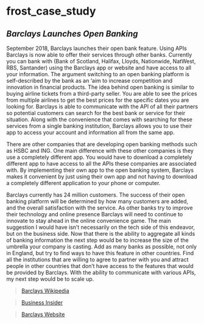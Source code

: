 # frost_case_study


## _Barclays Launches Open Banking_

September 2018, Barclays launches their open bank feature.  Using APIs Barclays is now able to offer their services through other banks. Currently you can bank with (Bank of Scotland, Halifax, Lloyds, Nationwide, NatWest, RBS, Santander) using the Barclays app or website and have access to all your information. The argument switching to an open banking platform is self-described by the bank as an ‘aim to increase competition and innovation in financial products. 
The idea behind open banking is similar to buying airline tickets from a third-party seller. You are able to see the prices from multiple airlines to get the best prices for the specific dates you are looking for. Barclays is able to communicate with the API of all their partners so potential customers can search for the best bank or service for their situation. Along with the convenience that comes with searching for these services from a single banking institution, Barclays allows you to use their app to access your account and information all from the same app.

There are other companies that are developing open banking methods such as HSBC and ING. One main difference with these other companies is they use a completely different app. You would have to download a completely different app to have access to all the APIs these companies are associated with. By implementing their own app to the open banking system, Barclays makes it convenient by just using their own app and not having to download a completely different application to your phone or computer.

Barclays currently has 24 million customers. The success of their open banking platform will be determined by how many customers are added, and the overall satisfaction with the service. As other banks try to improve their technology and online presence Barclays will need to continue to innovate to stay ahead in the online convenience game. The main suggestion I would have isn’t necessarily on the tech side of this endeavor, but on the business side. Now that there is the ability to aggregate all kinds of banking information the next step would be to increase the size of the umbrella your company is casting. Add as many banks as possible, not only in England, but try to find ways to have this feature in other countries. Find all the institutions that are willing to agree to partner with you and attract people in other countries that don’t have access to the features that would be provided by Barclays. With the ability to communicate with various APIs, my next step would be to scale up. 

>[Barclays Wikipedia](https://en.wikipedia.org/wiki/Barclays)

>[Business Insider](https://www.businessinsider.com/barclays-open-banking-feature-2018-9#:~:text=Barclays%20has%20introduced%20a%20new,the%20Barclays%20mobile%20banking%20app.&text=At%20this%20point%2C%20the%20new,accounts%20via%20the%20Barclays%20app)

>[Barclays Website](https://www.barclays.co.uk/business-banking/business-insight/open-banking/)


